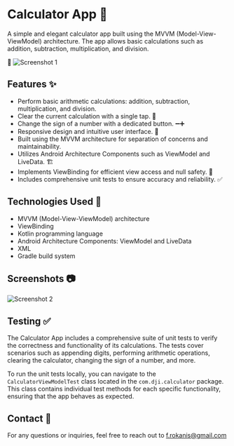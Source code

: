 # Calculator App 🧮

A simple and elegant calculator app built using the MVVM (Model-View-ViewModel) architecture. The app allows basic calculations such as addition, subtraction, multiplication, and division.

📸 ![Screenshot 1](https://github.com/your-username/your-repo/raw/main/screenshots/screenshot1-small.png)

## Features ✨

- Perform basic arithmetic calculations: addition, subtraction, multiplication, and division.
- Clear the current calculation with a single tap. 🔄
- Change the sign of a number with a dedicated button. ➖➕
- Responsive design and intuitive user interface. 📱
- Built using the MVVM architecture for separation of concerns and maintainability.
- Utilizes Android Architecture Components such as ViewModel and LiveData. 🏗️
- Implements ViewBinding for efficient view access and null safety. 🔗
- Includes comprehensive unit tests to ensure accuracy and reliability. ✅

## Technologies Used 🚀

- MVVM (Model-View-ViewModel) architecture
- ViewBinding
- Kotlin programming language
- Android Architecture Components: ViewModel and LiveData
- XML
- Gradle build system

## Screenshots 📷

![Screenshot 2](https://github.com/your-username/your-repo/raw/main/screenshots/screenshot2-small.png)

## Testing ✅

The Calculator App includes a comprehensive suite of unit tests to verify the correctness and functionality of its calculations. The tests cover scenarios such as appending digits, performing arithmetic operations, clearing the calculator, changing the sign of a number, and more.

To run the unit tests locally, you can navigate to the `CalculatorViewModelTest` class located in the `com.dji.calculator` package. This class contains individual test methods for each specific functionality, ensuring that the app behaves as expected.

## Contact 📧

For any questions or inquiries, feel free to reach out to f.rokanis@gmail.com
